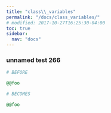 ```yaml
---
title: "class\\_variables"
permalink: "/docs/class_variables/"
# modified: 2017-10-27T16:25:30-04:00
toc: true
sidebar:
  nav: "docs"
---
```

### unnamed test 266
```ruby
# BEFORE

@@foo

```
```ruby
# BECOMES

@@foo
```
